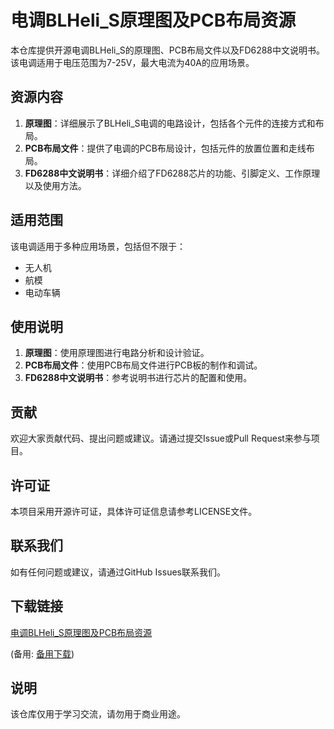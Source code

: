 # 电调BLHeli_S原理图及PCB布局资源

本仓库提供开源电调BLHeli_S的原理图、PCB布局文件以及FD6288中文说明书。该电调适用于电压范围为7-25V，最大电流为40A的应用场景。

## 资源内容

1. **原理图**：详细展示了BLHeli_S电调的电路设计，包括各个元件的连接方式和布局。
2. **PCB布局文件**：提供了电调的PCB布局设计，包括元件的放置位置和走线布局。
3. **FD6288中文说明书**：详细介绍了FD6288芯片的功能、引脚定义、工作原理以及使用方法。

## 适用范围

该电调适用于多种应用场景，包括但不限于：
- 无人机
- 航模
- 电动车辆

## 使用说明

1. **原理图**：使用原理图进行电路分析和设计验证。
2. **PCB布局文件**：使用PCB布局文件进行PCB板的制作和调试。
3. **FD6288中文说明书**：参考说明书进行芯片的配置和使用。

## 贡献

欢迎大家贡献代码、提出问题或建议。请通过提交Issue或Pull Request来参与项目。

## 许可证

本项目采用开源许可证，具体许可证信息请参考LICENSE文件。

## 联系我们

如有任何问题或建议，请通过GitHub Issues联系我们。

## 下载链接
[电调BLHeli_S原理图及PCB布局资源](https://pan.quark.cn/s/f90adb7c7a10) 

(备用: [备用下载](https://pan.baidu.com/s/1bmyDjs4x1eBPdNpjzPbcgw?pwd=1234))

## 说明

该仓库仅用于学习交流，请勿用于商业用途。
